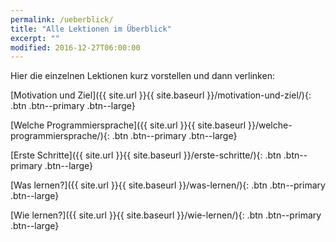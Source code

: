 ```yaml
---
permalink: /ueberblick/
title: "Alle Lektionen im Überblick"
excerpt: ""
modified: 2016-12-27T06:00:00
---
```


Hier die einzelnen Lektionen kurz vorstellen und dann verlinken:

[Motivation und Ziel]({{ site.url }}{{ site.baseurl }}/motivation-und-ziel/){: .btn .btn--primary .btn--large}

[Welche Programmiersprache]({{ site.url }}{{ site.baseurl }}/welche-programmiersprache/){: .btn .btn--primary .btn--large}

[Erste Schritte]({{ site.url }}{{ site.baseurl }}/erste-schritte/){: .btn .btn--primary .btn--large}

[Was lernen?]({{ site.url }}{{ site.baseurl }}/was-lernen/){: .btn .btn--primary .btn--large}

[Wie lernen?]({{ site.url }}{{ site.baseurl }}/wie-lernen/){: .btn .btn--primary .btn--large}
